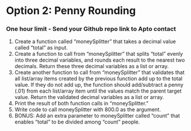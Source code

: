 # Option 2: Penny Rounding
### One hour limit  - Send your Github repo link to Apto contact
1. Create a function called “moneySplitter” that takes a decimal value called “total” as input.
1. Create a function to call from “moneySplitter” that splits “total” evenly into three decimal
variables, and rounds each result to the nearest two decimals. Return these three
decimal variables as a list or array.
1. Create another function to call from “moneySplitter” that validates that all list/array items
created by the previous function add up to the total value. If they do not add up, the function should add/subtract a penny (.01) from each list/array item until the values match the parent target value. Return the validated decimal variables as a list or array.
1. Print the result of both function calls in “moneySplitter.”
1. Write code to call moneySplitter with 800.0 as the argument.
1. BONUS: Add an extra parameter to moneySplitter called “count” that enables “total” to
be divided among “count” people.
